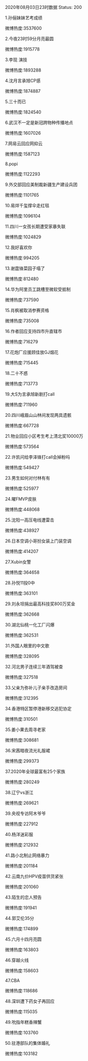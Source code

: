 2020年08月03日23时数据
Status: 200

1.孙俪妹妹艺考成绩

微博热度:3537600

2.今夜23时59分月亮最圆

微博热度:1915778

3.李现 演技

微博热度:1893288

4.沈月言承旭CP感

微博热度:1874887

5.三十而已

微博热度:1824540

6.武汉不一定是新冠跨物种传播地点

微博热度:1607026

7.网易云回应网抑云

微博热度:1587123

8.popi

微博热度:1122293

9.外交部回应美制裁新疆生产建设兵团

微博热度:1101765

10.易烊千玺撑伞走红毯

微博热度:1096104

11.四川一女孩长期遭受家暴失联

微博热度:1024829

12.我好喜欢你

微博热度:994205

13.谢霆锋菜园子塌了

微博热度:812480

14.华为阿里员工跳槽至微软受抵制

微博热度:737590

15.肖枫被取消参赛资格

微博热度:735008

16.作者回应支持四市升直辖市

微博热度:716279

17.花炮厂应援顾佳放GJ烟花

微博热度:715445

18.二十不惑

微博热度:713773

19.大S为言承旭新剧打call

微博热度:711960

20.四川峨眉山山林间发现两具遗骸

微博热度:667728

21.物业回应小区考生考上清北奖10000万

微博热度:573564

22.许凯问给李泽锋打call会掉粉吗

微博热度:549427

23.男生如何对付林有有

微博热度:525977

24.曜FMVP皮肤

微博热度:448068

25.沈阳一高压电线遭雷击

微博热度:438927

26.日本空调小哥扮女装上门装空调

微博热度:414207

27.Xubin女警

微博热度:364658

28.孙悦11投0中

微博热度:363101

29.刘永坦捐出最高科技奖800万奖金

微博热度:362668

30.湖北仙桃一化工厂闪爆

微博热度:362531

31.外国人眼里的中文歌

微博热度:328095

32.河北男子连续三年酒驾被查

微博热度:327518

33.父亲为弥补儿子亲手改造房间

微博热度:312395

34.香港特区暂停港新移交逃犯协定

微博热度:310501

35.姜小果去周寻老家

微博热度:308681

36.宋茜暗夜流光礼服裙

微博热度:299373

37.2020年全球最富有25个家族

微博热度:280249

38.辽宁vs浙江

微博热度:269621

39.央视专访阿木爷爷

微博热度:227912

40.杨洋迷彩服

微博热度:212932

41.路小北制止网络暴力

微博热度:201184

42.云南九价HPV疫苗供货紧张

微博热度:201060

43.陌生的恋人预告

微博热度:191941

44.郭艾伦35分

微博热度:174899

45.六月十四月亮圆

微博热度:163803

46.穿越火线

微博热度:158603

47.CBA

微博热度:118686

48.深圳遭下药女子再回应

微博热度:115035

49.吮指年糕香辣蟹

微博热度:103760

50.驻港部队的集体婚礼

微博热度:103182

